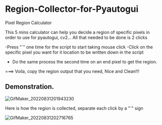 # Region-Collector-for-Pyautogui
Pixel Region Calculator

This 5 mins calculator can help you decide a region of specific pixels in order to use for pyautogui, cv2... All that needed to be done is 2 clicks

 -Press "`" one time for the script to start taking mouse click
     -Click on the specific pixel you want for it location to be written down in the script
 - Do the same  process the second time on an end pixel to get the region.
 
 ===> Voila, copy the region output that you need, Nice and Clean!!!
    
## Demonstration.

![GifMaker_20220831201943230](https://user-images.githubusercontent.com/76143641/187812184-7c6c5528-8f59-4568-9b37-a15b3e71f2a5.gif)


Here is how the region is collected, separate each click by a "`" sign

![GifMaker_20220831202716765](https://user-images.githubusercontent.com/76143641/187812877-5600539a-803e-4502-8c8f-ed2b55a1e669.gif)
